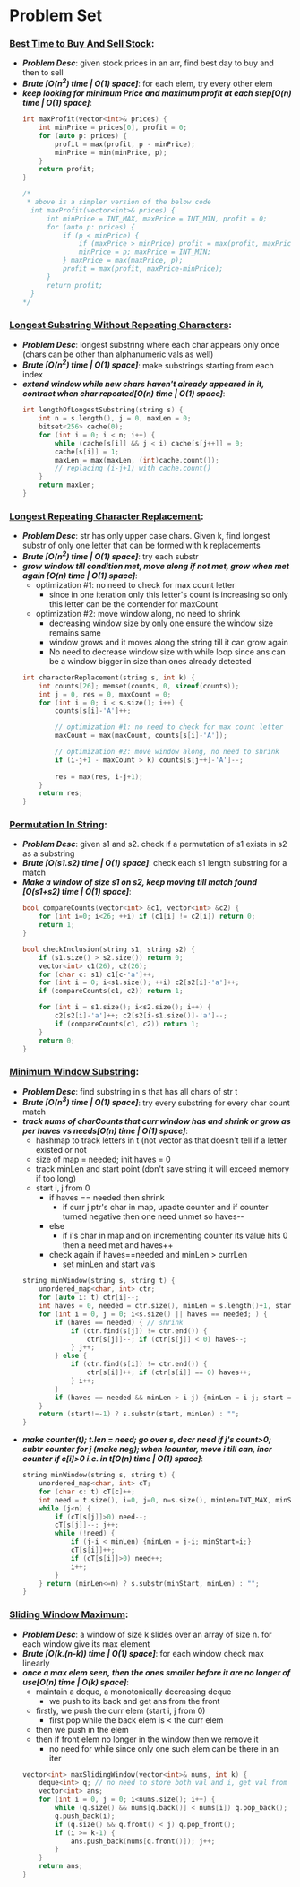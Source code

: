 # Problem Set

### [Best Time to Buy And Sell Stock](https://leetcode.com/problems/best-time-to-buy-and-sell-stock/):
- ***Problem Desc***: given stock prices in an arr, find best day to buy and then to sell
- ***Brute [O(n<sup>2</sup>) time | O(1) space]***: for each elem, try every other elem
- ***keep looking for minimum Price and maximum profit at each step[O(n) time | O(1) space]***:
  ```cpp
  int maxProfit(vector<int>& prices) {
      int minPrice = prices[0], profit = 0;
      for (auto p: prices) {
          profit = max(profit, p - minPrice);
          minPrice = min(minPrice, p);
      }
      return profit;
  }

  /*
   * above is a simpler version of the below code
    int maxProfit(vector<int>& prices) {
        int minPrice = INT_MAX, maxPrice = INT_MIN, profit = 0;
        for (auto p: prices) {
            if (p < minPrice) {
                if (maxPrice > minPrice) profit = max(profit, maxPrice-minPrice);
                minPrice = p; maxPrice = INT_MIN;
            } maxPrice = max(maxPrice, p);
            profit = max(profit, maxPrice-minPrice);
        }
        return profit;
    }
  */
  ```

### [Longest Substring Without Repeating Characters](https://leetcode.com/problems/longest-substring-without-repeating-characters/):
- ***Problem Desc***: longest substring where each char appears only once (chars can be other than alphanumeric vals as well)
- ***Brute [O(n<sup>2</sup>) time | O(1) space]***: make substrings starting from each index
- ***extend window while new chars haven't already appeared in it, contract when char repeated[O(n) time | O(1) space]***:
  ```cpp
  int lengthOfLongestSubstring(string s) {
      int n = s.length(), j = 0, maxLen = 0; 
      bitset<256> cache(0); 
      for (int i = 0; i < n; i++) {
          while (cache[s[i]] && j < i) cache[s[j++]] = 0;
          cache[s[i]] = 1;
          maxLen = max(maxLen, (int)cache.count());
          // replacing (i-j+1) with cache.count()
      }
      return maxLen;
  }
  ```    

### [Longest Repeating Character Replacement](https://leetcode.com/problems/longest-repeating-character-replacement/):
- ***Problem Desc***: str has only upper case chars. Given k, find longest substr of only one letter that can be formed with k replacements 
- ***Brute [O(n<sup>2</sup>) time | O(1) space]***: try each substr
- ***grow window till condition met, move along if not met, grow when met again [O(n) time | O(1) space]***:
  - optimization #1: no need to check for max count letter
    - since in one iteration only this letter's count is increasing so only this letter can be the contender for maxCount
  - optimization #2: move window along, no need to shrink
    - decreasing window size by only one ensure the window size remains same
    - window grows and it moves along the string till it can grow again
    - No need to decrease window size with while loop since ans can be a window bigger in size than ones already detected
  ```cpp
  int characterReplacement(string s, int k) {
      int counts[26]; memset(counts, 0, sizeof(counts));
      int j = 0, res = 0, maxCount = 0;
      for (int i = 0; i < s.size(); i++) {
          counts[s[i]-'A']++;

          // optimization #1: no need to check for max count letter
          maxCount = max(maxCount, counts[s[i]-'A']); 

          // optimization #2: move window along, no need to shrink
          if (i-j+1 - maxCount > k) counts[s[j++]-'A']--;
          
          res = max(res, i-j+1);
      }
      return res;
  }
  ```

### [Permutation In String](https://leetcode.com/problems/permutation-in-string/):
- ***Problem Desc***: given s1 and s2. check if a permutation of s1 exists in s2 as a substring
- ***Brute [O(s1.s2) time | O(1) space]***: check each s1 length substring for a match
- ***Make a window of size s1 on s2, keep moving till match found [O(s1+s2) time | O(1) space]***:
  ```cpp
  bool compareCounts(vector<int> &c1, vector<int> &c2) {
      for (int i=0; i<26; ++i) if (c1[i] != c2[i]) return 0;
      return 1;
  }

  bool checkInclusion(string s1, string s2) {
      if (s1.size() > s2.size()) return 0;
      vector<int> c1(26), c2(26);
      for (char c: s1) c1[c-'a']++;
      for (int i = 0; i<s1.size(); ++i) c2[s2[i]-'a']++;
      if (compareCounts(c1, c2)) return 1;

      for (int i = s1.size(); i<s2.size(); i++) {
          c2[s2[i]-'a']++; c2[s2[i-s1.size()]-'a']--;
          if (compareCounts(c1, c2)) return 1;
      }
      return 0;
  }
  ```

### [Minimum Window Substring](https://leetcode.com/problems/minimum-window-substring/):
- ***Problem Desc***: find substring in s that has all chars of str t
- ***Brute [O(n<sup>3</sup>) time | O(1) space]***: try every substring for every char count match
- ***track nums of charCounts that curr window has and shrink or grow as per haves vs needs[O(n) time | O(1) space]***:
  - hashmap to track letters in t (not vector as that doesn't tell if a letter existed or not
  - size of map = needed; init haves = 0
  - track minLen and start point (don't save string it will exceed memory if too long)
  - start i, j from 0
    - if haves == needed then shrink
      - if curr j ptr's char in map, upadte counter and if counter turned negative then one need unmet so haves--
    - else
      - if i's char in map and on incrementing counter its value hits 0 then a need met and haves++
    - check again if haves==needed and minLen > currLen
      - set minLen and start vals
  ```cpp
  string minWindow(string s, string t) {
      unordered_map<char, int> ctr;
      for (auto i: t) ctr[i]--;
      int haves = 0, needed = ctr.size(), minLen = s.length()+1, start = -1;
      for (int i = 0, j = 0; i<s.size() || haves == needed; ) {
          if (haves == needed) { // shrink
              if (ctr.find(s[j]) != ctr.end()) {
                  ctr[s[j]]--; if (ctr[s[j]] < 0) haves--;
              } j++;
          } else {
              if (ctr.find(s[i]) != ctr.end()) {
                  ctr[s[i]]++; if (ctr[s[i]] == 0) haves++;
              } i++;
          }
          if (haves == needed && minLen > i-j) {minLen = i-j; start = j;}
      }
      return (start!=-1) ? s.substr(start, minLen) : "";
  }
  ```
- ***make counter(t); t.len = need; go over s, decr need if j's count>0; subtr counter for j (make neg); when !counter, move i till can, incr counter if c[i]>0 i.e. in t[O(n) time | O(1) space]***:
  ```cpp
  string minWindow(string s, string t) {
      unordered_map<char, int> cT;
      for (char c: t) cT[c]++;
      int need = t.size(), i=0, j=0, n=s.size(), minLen=INT_MAX, minStart=0;
      while (j<n) {
          if (cT[s[j]]>0) need--;
          cT[s[j]]--; j++;
          while (!need) {
              if (j-i < minLen) {minLen = j-i; minStart=i;}
              cT[s[i]]++;
              if (cT[s[i]]>0) need++;
              i++;
          }
      } return (minLen<=n) ? s.substr(minStart, minLen) : "";
  }
  ```

### [Sliding Window Maximum](https://leetcode.com/problems/sliding-window-maximum/):
- ***Problem Desc***: a window of size k slides over an array of size n. for each window give its max element
- ***Brute [O(k.(n-k)) time | O(1) space]***: for each window check max linearly
- ***once a max elem seen, then the ones smaller before it are no longer of use[O(n) time | O(k) space]***:
  - maintain a deque, a monotonically decreasing deque
    - we push to its back and get ans from the front
  - firstly, we push the curr elem (start i, j from 0)
    - first pop while the back elem is < the curr elem
  - then we push in the elem
  - then if front elem no longer in the window then we remove it
    - no need for while since only one such elem can be there in an iter
  ```cpp
  vector<int> maxSlidingWindow(vector<int>& nums, int k) {
      deque<int> q; // no need to store both val and i, get val from nums
      vector<int> ans;
      for (int i = 0, j = 0; i<nums.size(); i++) {
          while (q.size() && nums[q.back()] < nums[i]) q.pop_back();
          q.push_back(i);
          if (q.size() && q.front() < j) q.pop_front();
          if (i >= k-1) {
              ans.push_back(nums[q.front()]); j++;
          }
      }
      return ans;
  }
  ```
